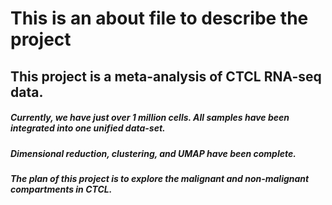 # This is an about file to describe the project

## This project is a meta-analysis of CTCL RNA-seq data.

##### Currently, we have just over 1 million cells. All samples have been integrated into one unified data-set.

##### Dimensional reduction, clustering, and UMAP have been complete.

##### The plan of this project is to explore the malignant and non-malignant compartments in CTCL.
